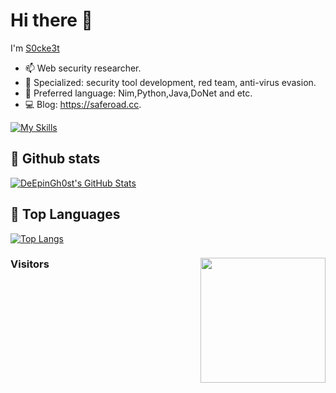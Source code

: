 # Hi there 👋

I'm [S0cke3t](https://saferoad.cc)
  * 📫 Web security researcher.
  * 🌱 Specialized: security tool development, red team, anti-virus evasion.
  * 📕 Preferred language: Nim,Python,Java,DoNet and etc.
  * 💻 Blog: https://saferoad.cc.
    
[![My Skills](https://skillicons.dev/icons?i=c,cpp,cs,java,php,nim,docker,dotnet,idea)](https://skillicons.dev)
## 🔭 Github stats

[![DeEpinGh0st's GitHub Stats](https://github-readme-stats.vercel.app/api?username=DeEpinGh0st&show_icons=true&hide_title=false&theme=tokyonight)](https://github.com/DeEpinGh0st)

## 🔱 Top Languages

[![Top Langs](https://github-readme-stats.vercel.app/api/top-langs/?username=DeEpinGh0st&hide=css,html&layout=compact)](https://github-readme-stats.vercel.app/api/top-langs/?username=DeEpinGh0st&hide=css,html&layout=compact)

### Visitors <img align='right' src="https://profile-counter.glitch.me/DeEpinGh0st/count.svg" width="200">
